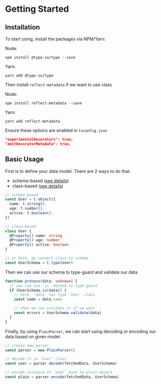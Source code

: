 # Getting Started

## Installation

To start using, install the packages via NPM/Yarn:

Node:

```
npm install @type-io/type --save
```

Yarn:

```
yarn add @type-io/type
```

Then install `reflect-metadata` if we want to use class

Node:

```
npm install reflect-metadata --save
```

Yarn:

```
yarn add reflect-metadata
```

Ensure these options are enabled in `tsconfig.json`

```json
"experimentalDecorators": true,
"emitDecoratorMetadata": true,
```

## Basic Usage

First is to define your data model. There are 2 ways to do that.

- schema-based ([see details](03-schema.md))
- class-based ([see details](04-class.md))

```ts
// schema-based
const User = t.object({
  name: t.string(),
  age: t.number(),
  active: t.boolean(),
})

// class-based
class User {
  @Property() name: string
  @Property() age: number
  @Property() active: boolean
}

// or both, by convert class to schema
const UserSchema = t.type(User)
```

Then we can use our schema to type-guard and validate our data

```ts
function process(data: unknown) {
  // you can use `is` method to type guard
  if (UserSchema.is(data)) {
    // here, `data` has type 'User` class
    const name = data.name

    // then we can validate it if we want
    const errors = UserSchema.validate(data)
  }
}
```

Finally, by using `PlainParser`, we can start using decoding or encoding our data based on given model.

```ts
// create new parser
const parser = new PlainParser()

// decode it to `User` class
const user = parser.decode(fetchedData, UserSchema)

// encode instance of `User` back to plain object
const plain = parser.encode(fetchedData, UserSchema)
```
